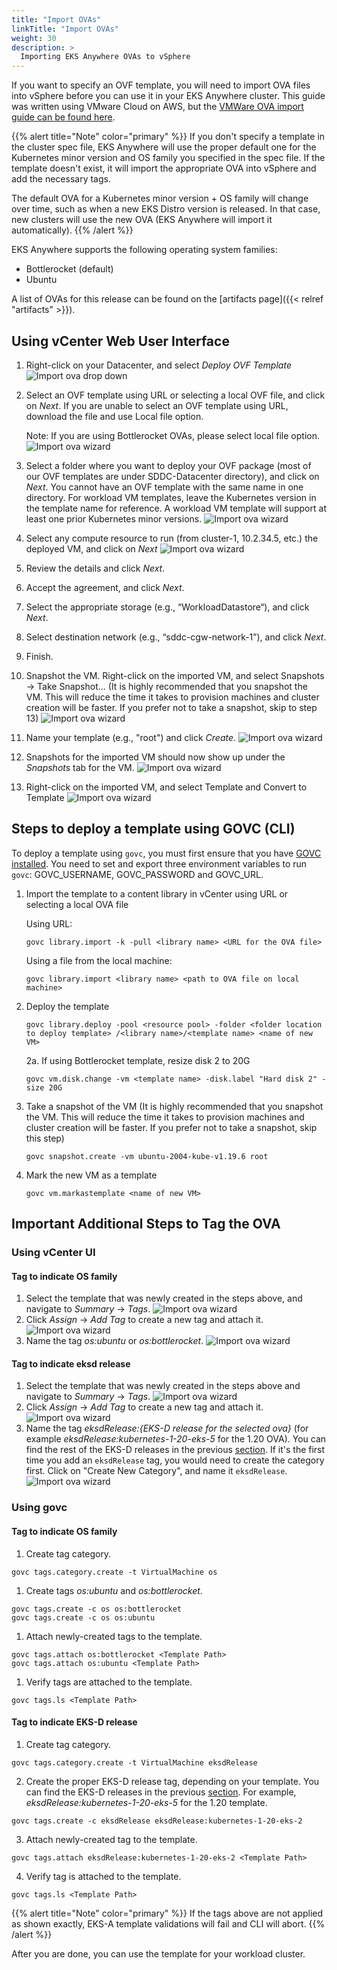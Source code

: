 ```yaml
---
title: "Import OVAs"
linkTitle: "Import OVAs"
weight: 30
description: >
  Importing EKS Anywhere OVAs to vSphere
---
```


If you want to specify an OVF template, you will need to import OVA files into vSphere before you can use it in your EKS Anywhere cluster.
This guide was written using VMware Cloud on AWS,
but the [VMWare OVA import guide can be found here](https://docs.vmware.com/en/VMware-vSphere/7.0/com.vmware.vsphere.vm_admin.doc/GUID-17BEDA21-43F6-41F4-8FB2-E01D275FE9B4.html).

{{% alert title="Note" color="primary" %}}
If you don't specify a template in the cluster spec file, EKS Anywhere will use the proper default one for the Kubernetes minor version and OS family you specified in the spec file.
If the template doesn't exist, it will import the appropriate OVA into vSphere and add the necessary tags.

The default OVA for a Kubernetes minor version + OS family will change over time, such as when a new EKS Distro version is released. In that case, new clusters will use the new OVA (EKS Anywhere will import it automatically).
{{% /alert %}}

EKS Anywhere supports the following operating system families:

* Bottlerocket (default)
* Ubuntu

A list of OVAs for this release can be found on the [artifacts page]({{< relref "artifacts" >}}).

## Using vCenter Web User Interface

1. Right-click on your Datacenter, and select *Deploy OVF Template*
   ![Import ova drop down](/images/ss1.jpg)
1. Select an OVF template using URL or selecting a local OVF file, and click on *Next*. If you are unable to select an
   OVF template using URL, download the file and use Local file option.
   
   Note: If you are using Bottlerocket OVAs, please select local file option.
   ![Import ova wizard](/images/ss2.jpg)
1. Select a folder where you want to deploy your OVF package (most of our OVF templates are under SDDC-Datacenter
   directory), and click on *Next*. You cannot have an OVF template with the same name in one directory. For workload
   VM templates, leave the Kubernetes version in the template name for reference. A workload VM template will
   support at least one prior Kubernetes minor versions.
   ![Import ova wizard](/images/ss3.jpg)
1. Select any compute resource to run (from cluster-1, 10.2.34.5, etc.) the deployed VM, and click on *Next*
   ![Import ova wizard](/images/ss4.jpg)
1. Review the details and click *Next*.
1. Accept the agreement, and click *Next*.
1. Select the appropriate storage (e.g., “WorkloadDatastore“), and click *Next*.
1. Select destination network (e.g., “sddc-cgw-network-1”), and click *Next*.
1. Finish. 
1. Snapshot the VM. Right-click on the imported VM, and select Snapshots -> Take Snapshot... 
   (It is highly recommended that you snapshot the VM. This will reduce the time it takes to provision
   machines and cluster creation will be faster. If you prefer not to take a snapshot, skip to step 13)
![Import ova wizard](/images/ss6.jpg)
1. Name your template (e.g., "root") and click *Create*.
![Import ova wizard](/images/ss7.jpg)
1. Snapshots for the imported VM should now show up under the *Snapshots* tab for the VM.
![Import ova wizard](/images/ss8.jpg)
1. Right-click on the imported VM, and select Template and Convert to Template
![Import ova wizard](/images/ss9.jpg)

## Steps to deploy a template using GOVC (CLI)

To deploy a template using `govc`, you must first ensure that you have
[GOVC installed](https://github.com/vmware/govmomi/blob/master/govc/README.md). You need to set and export three
environment variables to run `govc`: GOVC_USERNAME, GOVC_PASSWORD and GOVC_URL.

1. Import the template to a content library in vCenter using URL or selecting a local OVA file

    Using URL:

    ```
    govc library.import -k -pull <library name> <URL for the OVA file>
    ```
    
    Using a file from the local machine:

    ```
    govc library.import <library name> <path to OVA file on local machine>
    ```

2. Deploy the template

    ```
    govc library.deploy -pool <resource pool> -folder <folder location to deploy template> /<library name>/<template name> <name of new VM>
    ```
   2a. If using Bottlerocket template, resize disk 2 to 20G
   ```
   govc vm.disk.change -vm <template name> -disk.label "Hard disk 2" -size 20G
   ```

3. Take a snapshot of the VM (It is highly recommended that you snapshot the VM. This will reduce the time it takes to provision machines
   and cluster creation will be faster. If you prefer not to take a snapshot, skip this step)

    ```
    govc snapshot.create -vm ubuntu-2004-kube-v1.19.6 root
    ```

4. Mark the new VM as a template

    ```
    govc vm.markastemplate <name of new VM>
    ```

## Important Additional Steps to Tag the OVA

### Using vCenter UI

#### Tag to indicate OS family

1. Select the template that was newly created in the steps above, and navigate to *Summary* -> *Tags*.
   ![Import ova wizard](/images/ss10.jpg)
1. Click *Assign* -> *Add Tag* to create a new tag and attach it.
   ![Import ova wizard](/images/ss11.jpg)
1. Name the tag *os:ubuntu* or *os:bottlerocket*.
   ![Import ova wizard](/images/ss12.jpg)

#### Tag to indicate eksd release
1. Select the template that was newly created in the steps above and navigate to *Summary* -> *Tags*.
   ![Import ova wizard](/images/ss10.jpg)
1. Click *Assign* -> *Add Tag* to create a new tag and attach it.
   ![Import ova wizard](/images/ss11.jpg)
1. Name the tag *eksdRelease:{EKS-D release for the selected ova}* (for example *eksdRelease:kubernetes-1-20-eks-5* for the 1.20 OVA). You can find the rest of the EKS-D releases in the previous [section](#import-an-ovaovf-template-to-vsphere). If it's the first time you add an `eksdRelease` tag, you would need to create the category first. Click on "Create New Category", and name it `eksdRelease`.
   ![Import ova wizard](/images/ss13.png)

### Using govc

#### Tag to indicate OS family

1. Create tag category.

```
govc tags.category.create -t VirtualMachine os
```
1. Create tags *os:ubuntu* and *os:bottlerocket*.

```
govc tags.create -c os os:bottlerocket
govc tags.create -c os os:ubuntu
```
1. Attach newly-created tags to the template.

```
govc tags.attach os:bottlerocket <Template Path>
govc tags.attach os:ubuntu <Template Path>
```
1. Verify tags are attached to the template.

```
govc tags.ls <Template Path> 
```

#### Tag to indicate EKS-D release
1. Create tag category.
```
govc tags.category.create -t VirtualMachine eksdRelease
```
2. Create the proper EKS-D release tag, depending on your template. You can find the EKS-D releases in the previous [section](#import-an-ovaovf-template-to-vsphere). For example, *eksdRelease:kubernetes-1-20-eks-5* for the 1.20 template.
```
govc tags.create -c eksdRelease eksdRelease:kubernetes-1-20-eks-2
```
3. Attach newly-created tag to the template.
```
govc tags.attach eksdRelease:kubernetes-1-20-eks-2 <Template Path>
```
4. Verify tag is attached to the template.

```
govc tags.ls <Template Path> 
```
{{% alert title="Note" color="primary" %}}
If the tags above are not applied as shown exactly, EKS-A template validations will fail and CLI will abort.
{{% /alert %}}

After you are done, you can use the template for your workload cluster.

